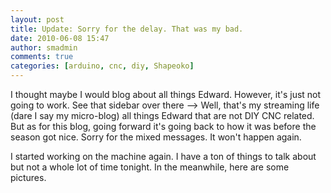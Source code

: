 ```yaml
---
layout: post
title: Update: Sorry for the delay. That was my bad.
date: 2010-06-08 15:47
author: smadmin
comments: true
categories: [arduino, cnc, diy, Shapeoko]
---
```

I thought maybe I would blog about all things Edward. However, it's just not going to work. See that sidebar over there --&gt; Well, that's my streaming life (dare I say my micro-blog) all things Edward that are not DIY CNC related. But as for this blog, going forward it's going back to how it was before the season got nice. Sorry for the mixed messages. It won't happen again.

I started working on the machine again. I have a ton of things to talk about but not a whole lot of time tonight. In the meanwhile, here are some pictures.

